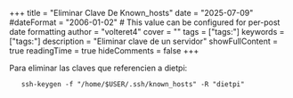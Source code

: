 +++
title = "Eliminar Clave De Known_hosts"
date = "2025-07-09"
#dateFormat = "2006-01-02" # This value can be configured for per-post date formatting
author = "volteret4"
cover = ""
tags = ["tags:"]
keywords = ["tags:"]
description = "Eliminar clave de un servidor"
showFullContent = true
readingTime = true
hideComments = false
+++

Para eliminar las claves que referencien a dietpi:

```
   ssh-keygen -f "/home/$USER/.ssh/known_hosts" -R "dietpi"
```
